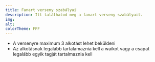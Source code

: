 ```yaml
---
title: Fanart verseny szabályai
description: Itt találhatod meg a fanart verseny szabályait.
img: 
alt: 
colorTheme: FFF 
---
```

- A versenyre maximum 3 alkotást lehet beküldeni
- Az alkotásnak legalább tartalamaznia kell a waikot vagy a csapat legalább egyik tagját tartalmaznia kell

